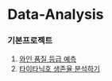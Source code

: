 # Data-Analysis

### 기본프로젝트
  1. [와인 품질 등급 예측](https://github.com/eunhobang/Data-Analysis/tree/main/%EA%B8%B0%EB%B3%B8%20%ED%94%84%EB%A1%9C%EC%A0%9D%ED%8A%B8/%EC%99%80%EC%9D%B8%20%ED%92%88%EC%A7%88%20%EB%93%B1%EA%B8%89%20%EC%98%88%EC%B8%A1)
  2. [타이타닉호 생존율 분석하기](https://github.com/eunhobang/Data-Analysis/tree/main/%EA%B8%B0%EB%B3%B8%20%ED%94%84%EB%A1%9C%EC%A0%9D%ED%8A%B8/%ED%83%80%EC%9D%B4%ED%83%80%EB%8B%89%ED%98%B8%20%EC%83%9D%EC%A1%B4%EC%9C%A8%20%EB%B6%84%EC%84%9D%ED%95%98%EA%B8%B0)
